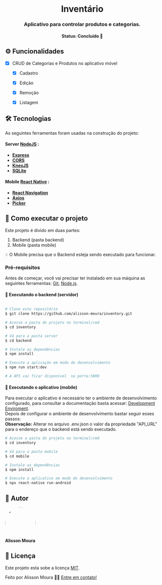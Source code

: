 <h1 align="center">
Inventário
</h1>
<h3 align="center">
    Aplicativo  para controlar produtos e categorias.
</h3>
<h4 align="center">
	Status:   Concluído 🚀 
</h4>

## ⚙️ Funcionalidades

- [x] CRUD de Categorias e Produtos no aplicativo móvel
  - [x] Cadastro
  - [x] Edição
  - [x] Remoção
  - [x] Listagem
 

## 🛠 Tecnologias
As seguintes ferramentas foram usadas na construção do projeto:
#### **Server**  [NodeJS](https://nodejs.org/en/) :
-   **[Express](https://expressjs.com/)**
-   **[CORS](https://expressjs.com/en/resources/middleware/cors.html)**
-   **[KnexJS](http://knexjs.org/)**
-   **[SQLite](https://github.com/mapbox/node-sqlite3)**
#### **Mobile**  [React Native](http://www.reactnative.com/) :
-   **[React Navigation](https://reactnavigation.org/)**
-   **[Axios](https://github.com/axios/axios)**
-   **[Picker](https://github.com/react-native-community/react-native-picker)**

## 🚀 Como executar o projeto
Este projeto é divido em duas partes:
1. Backend (pasta backend) 
2. Mobile (pasta mobile)

💡 O Mobile precisa que o Backend esteja sendo executado para funcionar.

### Pré-requisitos
Antes de começar, você vai precisar ter instalado em sua máquina as seguintes ferramentas:
[Git](https://git-scm.com), [Node.js](https://nodejs.org/en/).
#### 🎲 Executando o backend (servidor)
```bash

# Clone este repositório
$ git clone https://github.com/alisson-moura/inventory.git

# Acesse a pasta do projeto no terminal/cmd
$ cd inventory

# Vá para a pasta server
$ cd backend

# Instale as dependências
$ npm install

# Execute a aplicação em modo de desenvolvimento
$ npm run start:dev

# A API vai ficar disponível  na porta:5000 
````
#### 🎲 Executando o aplicativo (mobile)
Para executar o aplicativo é necessário ter o ambiente de desenvolvimento configurado, para consultar a documentação basta acessar: [Development Enviroment](https://reactnative.dev/docs/environment-setup).<br/>
Depois de configurar o ambiente de desenvolvimento bastar seguir esses passos:
<br/>
<b>Observação:</b> Alterar no arquivo .env.json o valor da propriedade "API_URL" para o endereço que o backend está sendo executado.
```bash
# Acesse a pasta do projeto no terminal/cmd
$ cd inventory

# Vá para a pasta mobile
$ cd mobile

# Instale as dependências
$ npm install

# Execute a aplicativo em modo de desenvolvimento
$ npx react-native run-android
```
## 🦸 Autor

 <img style="border-radius: 50%;" src="https://avatars2.githubusercontent.com/u/48321754?s=460&u=9faab799c661b3f1227c25e0233a2f30b699218a&v=4" width="100px;" alt=""/><br />
<b>Alisson Moura </b>
 
## 📝 Licença

Este projeto esta sobe a licença [MIT](./LICENSE).

Feito por Alisson Moura 👋🏽 [Entre em contato!](https://www.linkedin.com/in/alisson-mo-moura/)
